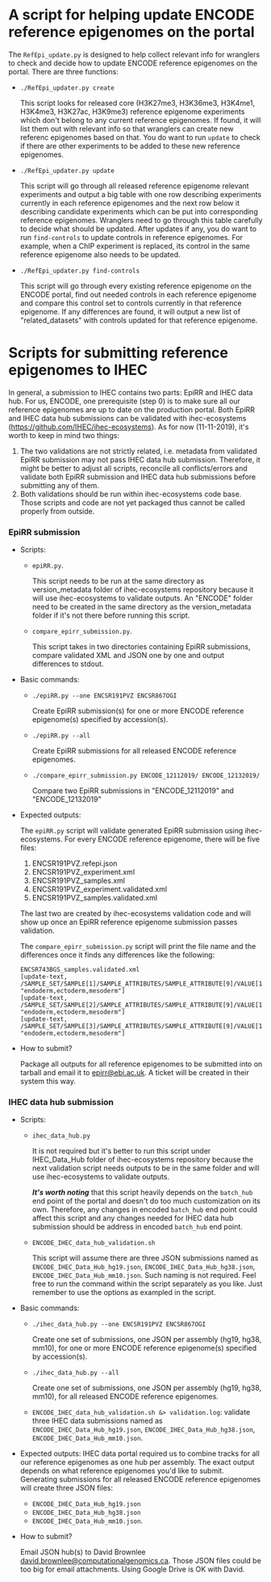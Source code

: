 # A script for helping update ENCODE reference epigenomes on the portal

The `RefEpi_update.py` is designed to help collect relevant info for wranglers to check and decide how to update ENCODE reference epigenomes on the portal. There are three functions:

* `./RefEpi_updater.py create`

  This script looks for released core (H3K27me3, H3K36me3, H3K4me1, H3K4me3, H3K27ac, H3K9me3) reference epigenome experiments which don't belong to any current reference epigenomes. If found, it will list them out with relevant info so that wranglers can create new referenc epigenomes based on that. You do want to run `update` to check if there are other experiments to be added to these new reference epigenomes.

* `./RefEpi_updater.py update`

  This script will go through all released reference epigenome relevant experiments and output a big table with one row describing experiments currently in each reference epigenomes and the next row below it describing candidate experiments which can be put into corresponding reference epigenomes. Wranglers need to go through this table carefully to decide what should be updated. After updates if any, you do want to run `find-controls` to update controls in reference epigenomes. For example, when a ChIP experiment is replaced, its control in the same reference epigenome also needs to be updated.

* `./RefEpi_updater.py find-controls`

  This script will go through every existing reference epigenome on the ENCODE portal, find out needed controls in each reference epigenome and compare this control set to controls currently in that reference epigenome. If any differences are found, it will output a new list of "related_datasets" with controls updated for that reference epigenome.

# Scripts for submitting reference epigenomes to IHEC

In general, a submission to IHEC contains two parts: EpiRR and IHEC data hub. For us, ENCODE, one prerequisite (step 0) is to make sure all our reference epigenomes are up to date on the production portal.
Both EpiRR and IHEC data hub submissions can be validated with ihec-ecosystems (https://github.com/IHEC/ihec-ecosystems). As for now (11-11-2019), it's worth to keep in mind two things: 

1. The two validations are not strictly related, i.e. metadata from validated EpiRR submission may not pass IHEC data hub submission. Therefore, it might be better to adjust all scripts, reconcile all conflicts/errors and validate both EpiRR submission and IHEC data hub submissions before submitting any of them.
2. Both validations should be run within ihec-ecosystems code base. Those scripts and code are not yet packaged thus cannot be called properly from outside.

### EpiRR submission

* Scripts:

  - `epiRR.py`.

    This script needs to be run at the same directory as version_metadata folder of ihec-ecosystems repository because it will use ihec-ecosystems to validate outputs. An "ENCODE" folder need to be created in the same directory as the version_metadata folder if it's not there before running this script.

  - `compare_epirr_submission.py`.

    This script takes in two directories containing EpiRR submissions, compare validated XML and JSON one by one and output differences to stdout.

* Basic commands:

  - `./epiRR.py --one ENCSR191PVZ ENCSR867OGI`

    Create EpiRR submission(s) for one or more ENCODE reference epigenome(s) specified by accession(s).

  - `./epiRR.py --all`

    Create EpiRR submissions for all released ENCODE reference epigenomes.

  - `./compare_epirr_submission.py ENCODE_12112019/ ENCODE_12132019/`

    Compare two EpiRR submissions in "ENCODE_12112019" and "ENCODE_12132019"

* Expected outputs:

  The `epiRR.py` script will validate generated EpiRR submission using ihec-ecosystems. For every ENCODE reference epigenome, there will be five files:

  1. ENCSR191PVZ.refepi.json
  2. ENCSR191PVZ_experiment.xml
  3. ENCSR191PVZ_samples.xml
  4. ENCSR191PVZ_experiment.validated.xml
  5. ENCSR191PVZ_samples.validated.xml

  The last two are created by ihec-ecosystems validation code and will show up once an EpiRR reference epigenome submission passes validation.
  
  The `compare_epirr_submission.py` script will print the file name and the differences once it finds any differences like the following:
  
  ```
  ENCSR743BGS_samples.validated.xml
  [update-text, /SAMPLE_SET/SAMPLE[1]/SAMPLE_ATTRIBUTES/SAMPLE_ATTRIBUTE[9]/VALUE[1], "endoderm,ectoderm,mesoderm"]
  [update-text, /SAMPLE_SET/SAMPLE[2]/SAMPLE_ATTRIBUTES/SAMPLE_ATTRIBUTE[9]/VALUE[1], "endoderm,ectoderm,mesoderm"]
  [update-text, /SAMPLE_SET/SAMPLE[3]/SAMPLE_ATTRIBUTES/SAMPLE_ATTRIBUTE[9]/VALUE[1], "endoderm,ectoderm,mesoderm"]
  ```

* How to submit?

  Package all outputs for all reference epigenomes to be submitted into on tarball and email it to epirr@ebi.ac.uk. A ticket will be created in their system this way.

### IHEC data hub submission

* Scripts:

  - `ihec_data_hub.py`

    It is not required but it's better to run this script under IHEC_Data_Hub folder of ihec-ecosystems repository because the next validation script needs outputs to be in the same folder and will use ihec-ecosystems to validate outputs.

    __*It's worth noting*__ that this script heavily depends on the `batch_hub` end point of the portal and doesn't do too much customization on its own. Therefore, any changes in encoded `batch_hub` end point could affect this script and any changes needed for IHEC data hub submission should be address in encoded `batch_hub` end point.

  - `ENCODE_IHEC_data_hub_validation.sh`

    This script will assume there are three JSON submissions named as `ENCODE_IHEC_Data_Hub_hg19.json`, `ENCODE_IHEC_Data_Hub_hg38.json`, `ENCODE_IHEC_Data_Hub_mm10.json`. Such naming is not required. Feel free to run the command within the script separately as you like. Just remember to use the options as exampled in the script.

* Basic commands:

  - `./ihec_data_hub.py --one ENCSR191PVZ ENCSR867OGI`

    Create one set of submissions, one JSON per assembly (hg19, hg38, mm10), for one or more ENCODE reference epigenome(s) specified by accession(s).

  - `./ihec_data_hub.py --all`

    Create one set of submissions, one JSON per assembly (hg19, hg38, mm10), for all released ENCODE reference epigenomes.

  - `ENCODE_IHEC_data_hub_validation.sh &> validation.log`: validate three IHEC data submissions named as `ENCODE_IHEC_Data_Hub_hg19.json`, `ENCODE_IHEC_Data_Hub_hg38.json`, `ENCODE_IHEC_Data_Hub_mm10.json`.

* Expected outputs:
  IHEC data portal required us to combine tracks for all our reference epigenomes as one hub per assembly. The exact output depends on what reference epigenomes you'd like to submit. Generating submissions for all released ENCODE reference epigenomes will create three JSON files:

  - `ENCODE_IHEC_Data_Hub_hg19.json`
  - `ENCODE_IHEC_Data_Hub_hg38.json`
  - `ENCODE_IHEC_Data_Hub_mm10.json`.

* How to submit?

  Email JSON hub(s) to David Brownlee david.brownlee@computationalgenomics.ca. Those JSON files could be too big for email attachments. Using Google Drive is OK with David.
